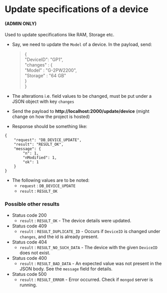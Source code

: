 # Update specifications of a device
#### (ADMIN ONLY)

Used to update specifications like RAM, Storage etc.
   
 - Say, we need to update the `Model` of a device. In the payload, send:
	 >{  
         "DeviceID": "GP1",  
         "changes" : {  
         "Model" : "G-2PW2200",  
         "Storage" : "64 GB"  
         }  
      }  
      
 - The alterations i.e. field values to be changed, must be put under a JSON object with key `changes`  
     
 - Send the payload to **http://localhost:2000/update/device** (might change on how the project is hosted)
	 
 - Response should be something like:
 ```
 {
     "request": "DB_DEVICE_UPDATE",
     "result": "RESULT_OK",
     "message": {
         "n": 1,
         "nModified": 1,
         "ok": 1
     }
 }
 ```
- The following values are to be noted:
    - `request` : `DB_DEVICE_UPDATE`
    - `result` : `RESULT_OK`

### Possible other results

- Status code 200  
    - `result` : `RESULT_OK` - The device details were updated. 
- Status code 409  
    - `result` : `RESULT_DUPLICATE_ID` - Occurs if `DeviceID` is changed under `changes`, and the id is already present.
- Status code 404
    - `result` : `RESULT_NO_SUCH_DATA` - The device with the given `DeviceID` does not exist.  
- Status code 400
    - `result` : `RESULT_BAD_DATA` - An expected value was not present in the JSON body. See the `message` field for details.
- Status code 500
    - `result` : `RESULT_ERROR` - Error occurred. Check if `mongod` server is running.
